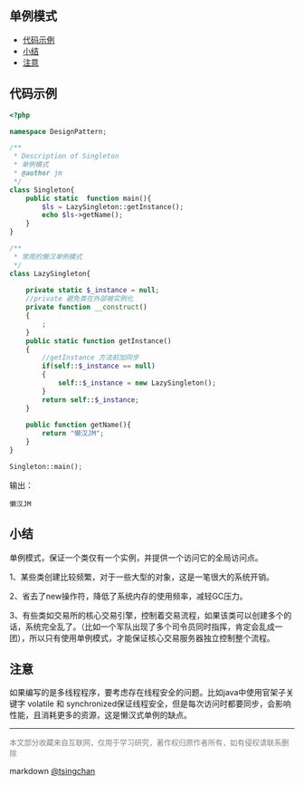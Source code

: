 单例模式
----
<!-- TOC -->

- [代码示例](#代码示例)
- [小结](#小结)
- [注意](#注意)

<!-- /TOC -->

## 代码示例

```php
<?php

namespace DesignPattern;

/**
 * Description of Singleton
 * 单例模式
 * @author jm
 */
class Singleton{
    public static  function main(){
        $ls = LazySingleton::getInstance();        
        echo $ls->getName();
    }
}

/**
 * 常用的懒汉单例模式
 */
class LazySingleton{
    
    private static $_instance = null;
    //private 避免类在外部被实例化
    private function __construct()
    {
        ;
    }
    public static function getInstance()
    {
        //getInstance 方法前加同步
        if(self::$_instance == null)
        {
            self::$_instance = new LazySingleton();
        }
        return self::$_instance;
    }
    
    public function getName(){
        return "懒汉JM";
    }
}

Singleton::main();


```
输出：
```
懒汉JM
```

## 小结

单例模式，保证一个类仅有一个实例，并提供一个访问它的全局访问点。

1、某些类创建比较频繁，对于一些大型的对象，这是一笔很大的系统开销。

2、省去了new操作符，降低了系统内存的使用频率，减轻GC压力。

3、有些类如交易所的核心交易引擎，控制着交易流程，如果该类可以创建多个的话，系统完全乱了。（比如一个军队出现了多个司令员同时指挥，肯定会乱成一团），所以只有使用单例模式，才能保证核心交易服务器独立控制整个流程。


## 注意

如果编写的是多线程程序，要考虑存在线程安全的问题。比如java中使用官架子关键字 volatile 和 synchronized保证线程安全，但是每次访问时都要同步，会影响性能，且消耗更多的资源，这是懒汉式单例的缺点。



----
<font size=2 color='grey'>本文部分收藏来自互联网，仅用于学习研究，著作权归原作者所有，如有侵权请联系删除</font>

markdown [@tsingchan](https://github.com/tsingchan) 